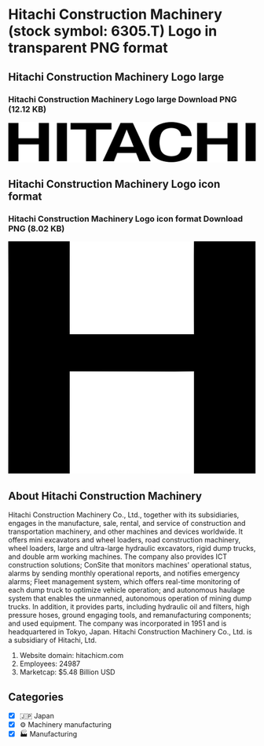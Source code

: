 # Hitachi Construction Machinery (stock symbol: 6305.T) Logo in transparent PNG format

## Hitachi Construction Machinery Logo large

### Hitachi Construction Machinery Logo large Download PNG (12.12 KB)

![Hitachi Construction Machinery Logo large Download PNG (12.12 KB)](/img/orig/6305.T_BIG-154b690c.png)

## Hitachi Construction Machinery Logo icon format

### Hitachi Construction Machinery Logo icon format Download PNG (8.02 KB)

![Hitachi Construction Machinery Logo icon format Download PNG (8.02 KB)](/img/orig/6305.T-b8f8e6f0.png)

## About Hitachi Construction Machinery

Hitachi Construction Machinery Co., Ltd., together with its subsidiaries, engages in the manufacture, sale, rental, and service of construction and transportation machinery, and other machines and devices worldwide. It offers mini excavators and wheel loaders, road construction machinery, wheel loaders, large and ultra-large hydraulic excavators, rigid dump trucks, and double arm working machines. The company also provides ICT construction solutions; ConSite that monitors machines' operational status, alarms by sending monthly operational reports, and notifies emergency alarms; Fleet management system, which offers real-time monitoring of each dump truck to optimize vehicle operation; and autonomous haulage system that enables the unmanned, autonomous operation of mining dump trucks. In addition, it provides parts, including hydraulic oil and filters, high pressure hoses, ground engaging tools, and remanufacturing components; and used equipment. The company was incorporated in 1951 and is headquartered in Tokyo, Japan. Hitachi Construction Machinery Co., Ltd. is a subsidiary of Hitachi, Ltd.

1. Website domain: hitachicm.com
2. Employees: 24987
3. Marketcap: $5.48 Billion USD


## Categories
- [x] 🇯🇵 Japan
- [x] ⚙️ Machinery manufacturing
- [x] 🏭 Manufacturing
